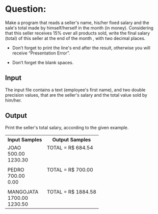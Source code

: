 # Question:

Make a program that reads a seller's name, his/her fixed salary and the sale's total made by himself/herself in the month (in money). Considering that this seller receives 15% over all products sold, write the final salary (total) of this seller at the end of the month , with two decimal places.

- Don’t forget to print the line's end after the result, otherwise you will receive “Presentation Error”.

- Don’t forget the blank spaces.

## Input
The input file contains a text (employee's first name), and two double precision values, that are the seller's salary and the total value sold by him/her.

## Output
Print the seller's total salary, according to the given example.

<table>
    <tr>
        <th>Input Samples</th>
        <th>Output Samples</th>
    </tr>
    <tr></tr>
    <tr>
        <td>JOAO<br />500.00<br />1230.30</td>
        <td>TOTAL = R$ 684.54<br /><br /><br /></td>
    </tr>
    <tr></tr>
    <tr>
        <td></td>
        <td></td>
    </tr>
    <tr></tr>
    <tr>
        <td>PEDRO<br />700.00<br />0.00</td>
        <td>TOTAL = R$ 700.00<br /><br /><br /></td>
    </tr>
    <tr></tr>
    <tr>
        <td></td>
        <td></td>
    </tr>
    <tr></tr>
    <tr>
        <td>MANGOJATA <br />1700.00<br />1230.50</td>
        <td>TOTAL = R$ 1884.58<br /><br /><br /></td>
    </tr>
</table>